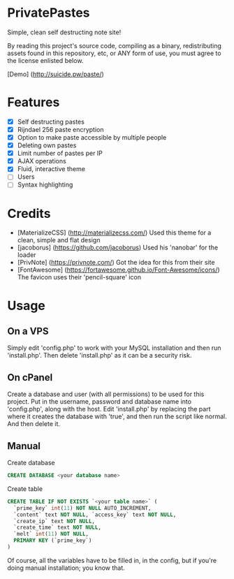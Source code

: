 # PrivatePastes
Simple, clean self destructing note site!

By reading this project's source code, compiling as a binary, redistributing assets found in this repository, etc, or ANY form of use, you must agree to the license enlisted below.

[Demo] (http://suicide.pw/paste/)

# Features
- [x] Self destructing pastes
- [x] Rijndael 256 paste encryption
- [x] Option to make paste accessible by multiple people
- [x] Deleting own pastes
- [x] Limit number of pastes per IP
- [x] AJAX operations
- [x] Fluid, interactive theme
- [ ] Users
- [ ] Syntax highlighting

# Credits
- [MaterializeCSS] (http://materializecss.com/) Used this theme for a clean, simple and flat design
- [jacoborus] (https://github.com/jacoborus) Used his 'nanobar' for the loader
- [PrivNote] (https://privnote.com/) Got the idea for this from their site
- [FontAwesome] (https://fortawesome.github.io/Font-Awesome/icons/) The favicon uses their 'pencil-square' icon

# Usage
## On a VPS

Simply edit 'config.php' to work with your MySQL installation and then run 'install.php'. Then delete 'install.php' as it can be a security risk.

## On cPanel

Create a database and user (with all permissions) to be used for this project. Put in the username, password and database name into 'config.php', along with the host. Edit 'install.php' by replacing the part where it creates the database with 'true', and then run the script like normal. And then delete it.

## Manual
Create database
```SQL
CREATE DATABASE <your database name>
```
Create table
```SQL
CREATE TABLE IF NOT EXISTS `<your table name>` (
  `prime_key` int(11) NOT NULL AUTO_INCREMENT,
  `content` text NOT NULL, `access_key` text NOT NULL,
  `create_ip` text NOT NULL,
  `create_time` text NOT NULL,
  `melt` int(11) NOT NULL,
  PRIMARY KEY (`prime_key`)
)
```
Of course, all the variables have to be filled in, in the config, but if you're doing manual installation; you know that.
